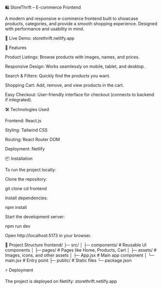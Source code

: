 🛍️ StoreThrift – E-commerce Frontend

A modern and responsive e-commerce frontend built to showcase products, categories, and provide a smooth shopping experience. Designed with performance and usability in mind.

🔗 Live Demo: storethrift.netlify.app

🚀 Features

Product Listings: Browse products with images, names, and prices.

Responsive Design: Works seamlessly on mobile, tablet, and desktop.

Search & Filters: Quickly find the products you want.

Shopping Cart: Add, remove, and view products in the cart.

Easy Checkout: User-friendly interface for checkout (connects to backend if integrated).

🛠️ Technologies Used

Frontend: React.js

Styling: Tailwind CSS

Routing: React Router DOM

Deployment: Netlify

📦 Installation

To run the project locally:

Clone the repository:

git clone <your-repo-url>
cd frontend


Install dependencies:

npm install


Start the development server:

npm run dev


Open http://localhost:5173
 in your browser.

📁 Project Structure
frontend/
├─ src/
│  ├─ components/    # Reusable UI components
│  ├─ pages/         # Pages like Home, Products, Cart
│  ├─ assets/        # Images, icons, and other assets
│  ├─ App.jsx        # Main app component
│  └─ main.jsx       # Entry point
├─ public/           # Static files
└─ package.json

⚡ Deployment

The project is deployed on Netlify:
storethrift.netlify.app
